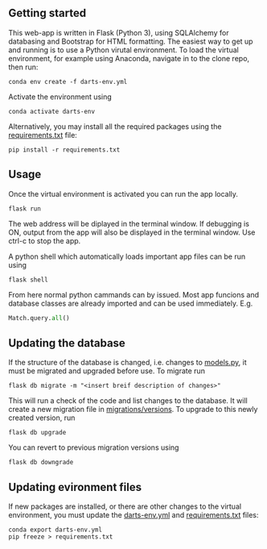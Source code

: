 ## Getting started
This web-app is written in Flask (Python 3), using SQLAlchemy for databasing and Bootstrap for HTML formatting. The easiest way to get up and running is to use a Python virutal environment. To load the virtual environment, for example using Anaconda, navigate in to the clone repo, then run:

```
conda env create -f darts-env.yml
```
Activate the environment using
```
conda activate darts-env
```

Alternatively, you may install all the required packages using the [requirements.txt](requirements.txt) file:
```
pip install -r requirements.txt
```

## Usage
Once the virtual environment is activated you can run the app locally.
```
flask run
```
The web address will be diplayed in the terminal window. If debugging is ON, output from the app will also be displayed in the terminal window. Use ctrl-c to stop the app.

A python shell which automatically loads important app files can be run using
```
flask shell
```
From here normal python cammands can by issued. Most app funcions and database classes are already imported and can be used immediately. E.g.
```python
Match.query.all()
```

## Updating the database
If the structure of the database is changed, i.e. changes to [models.py](app/models.py), it must be migrated and upgraded before use. To migrate run
```
flask db migrate -m "<insert breif description of changes>"
```
This will run a check of the code and list changes to the database. It will create a new migration file in [migrations/versions](migrations/versions). To upgrade to this newly created version, run
```
flask db upgrade
```
You can revert to previous migration versions using
```
flask db downgrade
```

## Updating evironment files
If new packages are installed, or there are other changes to the virtual environment, you must update the [darts-env.yml](darts-env.yml) and [requirements.txt](requirements.txt) files:
```
conda export darts-env.yml
pip freeze > requirements.txt
```
